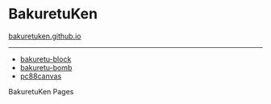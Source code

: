 # BakuretuKen

[bakuretuken.github.io](https://bakuretuken.github.io)

------------------------------------------------------------

* [bakuretu-block](/bakuretu-block)
* [bakuretu-bomb](/bakuretu-bomb)
* [pc88canvas](/pc88canvas)

BakuretuKen Pages
